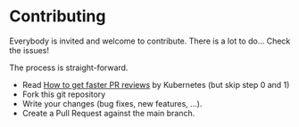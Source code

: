 # Contributing

Everybody is invited and welcome to contribute. There is a lot to do... Check
the issues!

The process is straight-forward.

- Read
  [How to get faster PR reviews](https://github.com/kubernetes/community/blob/master/contributors/guide/pull-requests.md#best-practices-for-faster-reviews)
  by Kubernetes (but skip step 0 and 1)
- Fork this git repository
- Write your changes (bug fixes, new features, ...).
- Create a Pull Request against the main branch.
